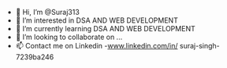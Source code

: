 - 👋 Hi, I’m @Suraj313
- 👀 I’m interested in DSA AND WEB DEVELOPMENT
- 🌱 I’m currently learning DSA AND WEB DEVELOPMENT
- 💞️ I’m looking to collaborate on ...
- 📫 Contact me on Linkedin -www.linkedin.com/in/
suraj-singh-7239ba246


<!---
Suraj313/Suraj313 is a ✨ special ✨ repository because its `README.md` (this file) appears on your GitHub profile.
You can click the Preview link to take a look at your changes.
--->
